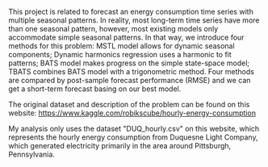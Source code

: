 This project is related to forecast an energy consumption time series with multiple seasonal patterns. In reality, most long-term time series have more than one seasonal pattern, however, most existing models only accommodate simple seasonal patterns.
In that way, we introduce four methods for this problem: MSTL model allows for dynamic seasonal components; Dynamic harmonics regression uses a harmonic to fit patterns; BATS model makes progress on the simple state-space model; TBATS combines BATS model with a trigonometric method.
Four methods are compared by post-sample forecast performance (RMSE) and we can get a short-term forecast basing on our best model.

The original dataset and description of the problem can be found on this website: https://www.kaggle.com/robikscube/hourly-energy-consumption

My analysis only uses the dataset "DUQ_hourly.csv" on this website, which represents the hourly energy consumption from Duquesne Light Company, which generated electricity primarily in the area around Pittsburgh, Pennsylvania.
